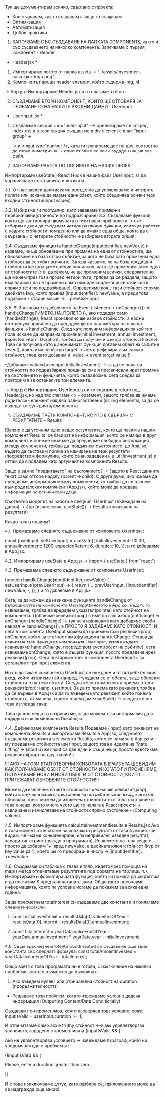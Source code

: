 Тук ще документирам всичко, свързано с проекта:
- Кое създавам, как го създавам и защо го създавам
- Оптимизация
- Автоматизация
- Добри практики

1. ЗАПОЧВАМЕ СЪС СЪЗДАВАНЕ НА ПАПКАТА COMPONENTS, както и със създаването
на няколко компонента. Започваме с първия компонент - Header

* Header.jsx * 
1. Импортираме логото от папка assets -> "../assets/investment-calculator-logo.png";
2. Компонентът връща header елемент, който съдържа img, h1.

-> App.jsx: 
Импортираме Header.jsx и го слагаме в return

2. СЪЗДАВАМЕ ВТОРИ КОМПОНЕНТ, КОЙТО ЩЕ ОТГОВАРЯ ЗА ПРИЕМАНЕТО НА НАШИТЕ ВХОДНИ ДАННИ - UserInput

* UserInput.jsx *
1. Създаваме секция с id="user-input" --> ориентираме се според index.css и в тази секция
създаваме и div element с клас "input-group" -> <p> -> <label> и <input type"number />, като ги 
групираме две по две, съответно да стане симетрично -> ориентираме се как е зададен нашия css файл.

3. ЗАПОЧВАМЕ РАБОТА ПО ЛОГИКАТА НА НАШИЯ ПРОЕКТ 

Импортираме useState() React Hook в нашия файл UserInput, за да управляваме състоянията и логиката 

3.1. От нас зависи дали искаме поотделно да управляваме и четирите полета или искаме да имаме един обект,
който обединява всички тези входни стойности(input values)

3.2. Избираме ги поотделно, като задаваме примерни първоначални(стойности по подразбиране)
3.3. Създаваме функция, която ще контролира промяната в тези наши input полета -> ние избираме дали да
създадем четири различни функции, които да работят с нашите стойности поотделно или да имаме една обща, която да е 
свързана и с четирите стойности -> избираме втората опция. 

3.4. Създаваме функцията handleChange(inputIdentifier, newValue) и казваме, че ще обновяваме при промяна на една от
стойностите, ще обновяваме на база старо събитие, защото не бива като променим една стойност да се губят всичките.
Затова казваме, че на база предишни стойности ще връщаме предишния масив, като ще променим само една от стойностите
(т.е. да кажем, че ще променим всички, следователно ще минем през този процес четири пъти, трябва да се раздели, защото
има вариант да се промени само някоя/някои/не всички стойности спрямо тези по подразбиране). Определяме коя е тази
стойност спрямо двойката kvp, която правим [inputIdentifier]: newValue, а преди това подаваме и стария масив -> ...prevUserInput

3.5. !!! Започваме с добавянето на Event Listeners -> onChange={() => handleChange('ИМЕТО_НА_ПОЛЕТО')}, 
ако подадем само {handleChange}, React
произволно ще избере стойности, а нас ни интересува правилно да предадем двата параметъра на нашата фунцкия -> handleChange. 
След като получим информация за кой тип поле искаме да направим промяна(Initial investment, annual investment,
Expected return, Duration), трябва да получим и самата стойност(число). Това се получава като в анонимната функция добавим 
обект на събитие (event), който има свойство target -> което реферира към самата стойност, след като добавим и .value ->
event.target.value !!!

-Добавяме value={userInput.initialInvestment} -> за да се показва стойността по подразбиране преди да сме я презаписали чрез
промяна на състоянието и фунцкията, която създадохме. Сега следва да повторим и за останалите три елемента.

-> App.jsx:
Импортираме UserInput.jsx и го слагаме в return под Header.jsx, но над тях слагаме <> - фрагмент, защото трябва да имаме
родителски елемент над два равнопоставени (sibling elements), за да се изведат от функцията/компонента.

4. СЪЗДАВАМЕ ТРЕТИ КОМПОНЕНТ, КОЙТО Е СВЪРЗАН С РЕЗУЛТАТИТЕ - Results

!Важно е да уточним едно нещо: резултатите, които ще пазим в нашия компонент 'Results' се базират на информация, която се
намира в друг компонент, и понеже не може да предаваме свободно информация между компоненти, трябва да 'повдигнем състоянието'
до App.jsx, където да съставим логика за намиране на тези резултати (посредством формулите, които са ни зададени и в 
.util/investment.js) и оттам да я подадем като аргумент на компонента Results.

Защо е важно "повдигането" на състоянието? → Защото в React данните текат само отгоре надолу (parent → child). С други думи, 
ако искаме да предаваме информация между компоненти, то трябва да се върнем към родителския компонент (App.jsx), който може
да предава информация на всички свои деца.

Съответно моделът на работа е следния:
UserInput (въвеждане на данни) → App (изчисления, useState()) → Results (показване на резултати)

Какво точно правим?

4.1. Премахваме следното съдържание от компонента UserInput :

const [userInput, setUserInput] = useState({
    initialInvestment: 10000,
    annualInvestment: 1200,
    expectedReturn: 6,
    duration: 10,
  });
и го добаввяме в App.jsx.

4.2. Импортираме useState в App.jsx -> import { useState } from "react";

4.3. Премахваме следното съдържание от компонента UserInput:

function handleChange(inputIdentifier, newValue) {
    setUserInput((prevUserInput) => {
      return {
        ...prevUserInput,
        [inputIdentifier]: newValue,
      };
    });
  }
и го добавяме в App.jsx

Сега, за да можем да извикаме функцията handleChange от вътрешността на компонента UserInput(мястото в App.jsx, където го извикваме),
трябва да предадем указател(pointer) като стойност на компонента. Добавяме реквизит(prop) с име по наш избор(onChange) =>
onChange={handleChange} -> тук не я извикваме като добавяме скоби накрая -> handleChange(), а ПРОСТО Я ЗАДАВАМЕ КАТО СТОЙНОСТ!
И сега в компонента UserInput можем да приемем този реквизит(prop) onChange, който за стойност има функцията handleChange.
Остава да извикаме тази функция в компонента UserInput, затова където извиквахме handleChangе, посредством event(обект на събитие),
сега извикваме onChange, която е същата функция, просто предадена чрез реквизит(prop). Сега повтаряме това в компонента UserInput
и за останалите три input елемента.

Но също така в компонента UserInput се нуждаем и от потребителския вход, който изтрихме най-напред. Нуждаем се от обекта, 
за да обновим стойностите на тези полета. Следователно компонента приема втори реквизит(prop): напр. userInput.
За да го приема като реквизит, трябва да се върнем в App.jsx и да го въведем като реквизит, който приема стойността от масива,
където въвеждаме useState() -> следователно това изглежда така: 

<UserInput userInput={userInput} onChange={handleChange} />

Това цялото нещо го направихме, за да можем тази информация да я подадем и на компонента Results.jsx

4.4. Дефинираме компонента Results
Подаваме {input} като реквизит на компонента Results и импортираме Results в App.jsx, след което създаваме реквизита
в елемента Results, който се намира в App.jsx и му предаваме стойността userInput, защото това е идеята на 'State Lifting' ->
<Results input={userInput} /> (input и userInput са две едни и същи неща, просто кръстихме реквизита(prop) по друг начин! )

!!! АКО НА ТОЗИ ЕТАП ОТВОРИМ КОНЗОЛАТА В БРАУЗЪРА ЩЕ ВИДИМ КАК ПОЛУЧАВАМЕ ОБЕКТ ОТ СТОЙНОСТИ И КОГАТО ГИ ПРОМЕНЯМЕ, ПОЛУЧАВАМЕ
НОВИ И НОВИ ОБЕКТИ ОТ СТОЙНОСТИ, КОИТО ПРИТЕЖАВАТ ОБНОВЕНИТЕ СТОЙНОСТИ!!!

Можем да извлечем нашите стойности чрез нашия реквизит(prop), който в случая е нашето състояние на потребителския вход,
което се обновява, тоест можем да извлечем стойностите от това състояние и това е нещо, което много често ще се налага в React
проекти -> извличане и изчисляване на стойности спрямо състояние - (Computing values).

4.5. Импортираме функцията calculateInvestmentResults в Results.jsx
Ако в този момент отпечатаме на конзолата резултата от тази функция, ще видим, че имаме конкатениране, или неправилно
изведен резултат, заради тип стринг (някъде в програмата). Решението на това нещо е просто да добавим '+' пред newValue, в 
двойката ключ-стойност (kvp от key value pair), което ще го преобрази в число -> [inputIdentifier]: +newValue

4.6. Създаваме си таблица с глава и тяло, където чрез помощта на map() метод отпечатваме резултатите под формата на таблица.
4.7. Импортираме и форматиращата функция, която ни помага да закръглим и да поставим $ пред изпечатаната сума. Общо взето 
посочваме информацията, която по условие искаме да покажем за всяка една година.

За да пресметнем totalInterest си създаваме две константи и прилагаме следните формули:
1) const initialInvestment =
    resultsData[0].valueEndOfYear -
    resultsData[0].interest -
    resultsData[0].annualInvestment;

2) const totalInterest =
    yearData.valueEndOfYear -
    yearData.annualInvestment * yearData.year -
    initialInvestment;

4.8. За да пресметнем totalAmountInvested си създаваме още една константа със следната формула:
const totalAmountInvested = yearData.valueEndOfYear - totalInterest;

Общо взето с това програмата ни е готова, с изключение на няколко проблеми, които е възможно да възникнат:
1. Ако въведем нулева или отрицателна стойност на duration (продължителността)
- Решаваме този проблем, когато извеждаме условно дадена информация (Outputting Content/Data Conditionally)

Създаваме си променлива, която проверява това условие:
const inputIsValid = userInput.duration >= 1;

И отпечатваме само ако е truthy стойност <==> ако удовлетворява условието, зададено с променливата
{inputIsValid && <Results input={userInput} />}

Ако не удовлетворява условието -> извеждаме параграф, който ни уведомява къде е проблемът:

{!inputIsValid && (
        <p className="center">Please, enter a duration greater than zero.</p>
      )}

И с това приключваме дотук, като разбира се, приложението може да се надгражда още много!
